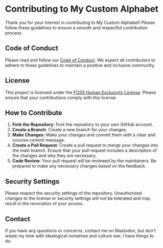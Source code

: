 # Contributing to My Custom Alphabet

Thank you for your interest in contributing to My Custom Alphabet! Please follow these guidelines to ensure a smooth and respectful contribution process.

## Code of Conduct
Please read and follow our [Code of Conduct](https://github.com/BequestDeCendresStudios/AhuzacosLanguage/blob/main/CodeOfConduct.md). We expect all contributors to adhere to these guidelines to maintain a positive and inclusive community.

## License
This project is licensed under the [FOSS Human Exclusivity License](https://bequestdecendresstudios.github.io/AhuzacosLanguage/LICENSE/). Please ensure that your contributions comply with this license.

## How to Contribute
1. **Fork the Repository**: Fork the repository to your own GitHub account.
2. **Create a Branch**: Create a new branch for your changes.
3. **Make Changes**: Make your changes and commit them with a clear and concise commit message.
4. **Create a Pull Request**: Create a pull request to merge your changes into the main branch. Ensure that your pull request includes a description of the changes and why they are necessary.
5. **Code Review**: Your pull request will be reviewed by the maintainers. Be prepared to make any necessary changes based on the feedback.

## Security Settings
Please respect the security settings of the repository. Unauthorized changes to the license or security settings will not be tolerated and may result in the revocation of your access.

## Contact
If you have any questions or concerns, contact me on Mastodon, but don't waste my time with idealogical nonsense and culture war, I have things to do.
